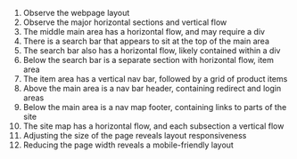 1. Observe the webpage layout
2. Observe the major horizontal sections and vertical flow
3. The middle main area has a horizontal flow, and may require a div
4. There is a search bar that appears to sit at the top of the main area
5. The search bar also has a horizontal flow, likely contained within a div
6. Below the search bar is a separate section with horizontal flow, item area
7. The item area has a vertical nav bar, followed by a grid of product items
8. Above the main area is a nav bar header, containing redirect and login areas
9. Below the main area is a nav map footer, containing links to parts of the site
10. The site map has a horizontal flow, and each subsection a vertical flow
11. Adjusting the size of the page reveals layout responsiveness
12. Reducing the page width reveals a mobile-friendly layout
